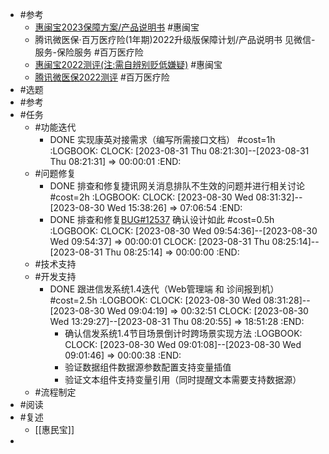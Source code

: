 - #参考
	- [惠闽宝2023保障方案/产品说明书](https://mp.weixin.qq.com/s?__biz=MzkyNzM1MTMwOQ==&mid=2247502719&idx=2&sn=b86be073bfb91bd309827fe47b4e8142&chksm=c22bdc1df55c550bbb265627fc924debefe0a8bf8f1e6d0057aed326a0f9aae77c92d4fd44e8&mpshare=1&scene=1&srcid=0830tRNMQNZmaGtSE548XZDn&sharer_sharetime=1693351970902&sharer_shareid=ef79b98cea9c3e3a4abdc8b929753d78#rd) #惠闽宝
	- 腾讯微医保·百万医疗险(1年期)2022升级版保障计划/产品说明书 见微信-服务-保险服务 #百万医疗险
	- [惠闽宝2022测评(注:需自辨别贬低嫌疑)](https://zhuanlan.zhihu.com/p/549886082) #惠闽宝
	- [腾讯微医保2022测评](https://zhuanlan.zhihu.com/p/559099732) #百万医疗险
- #选题
- #参考
- #任务
	- #功能迭代
		- DONE 实现康英对接需求（编写所需接口文档） #cost=1h
		  :LOGBOOK:
		  CLOCK: [2023-08-31 Thu 08:21:30]--[2023-08-31 Thu 08:21:31] =>  00:00:01
		  :END:
	- #问题修复
		- DONE 排查和修复捷讯网关消息排队不生效的问题并进行相关讨论 #cost=2h
		  :LOGBOOK:
		  CLOCK: [2023-08-30 Wed 08:31:32]--[2023-08-30 Wed 15:38:26] =>  07:06:54
		  :END:
		- DONE 排查和修复[BUG#12537](http://192.168.38.165:81/zentao/bug-view-12537.html) 确认设计如此 #cost=0.5h
		  :LOGBOOK:
		  CLOCK: [2023-08-30 Wed 09:54:36]--[2023-08-30 Wed 09:54:37] =>  00:00:01
		  CLOCK: [2023-08-31 Thu 08:25:14]--[2023-08-31 Thu 08:25:14] =>  00:00:00
		  :END:
	- #技术支持
	- #开发支持
		- DONE 跟进信发系统1.4迭代（Web管理端 和 诊间报到机）#cost=2.5h
		  :LOGBOOK:
		  CLOCK: [2023-08-30 Wed 08:31:28]--[2023-08-30 Wed 09:04:19] =>  00:32:51
		  CLOCK: [2023-08-30 Wed 13:29:27]--[2023-08-31 Thu 08:20:55] =>  18:51:28
		  :END:
			- 确认信发系统1.4节目场景倒计时跨场景实现方法
			  :LOGBOOK:
			  CLOCK: [2023-08-30 Wed 09:01:08]--[2023-08-30 Wed 09:01:46] =>  00:00:38
			  :END:
			- 验证数据组件数据源参数配置支持变量插值
			- 验证文本组件支持变量引用（同时提醒文本需要支持数据源）
	- #流程制定
- #阅读
- #复述
	- [[惠民宝]]
-
